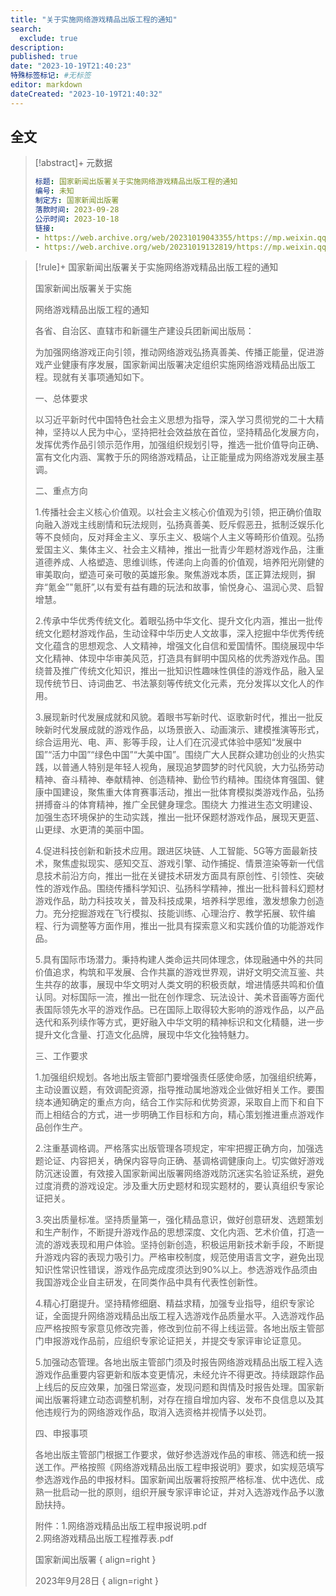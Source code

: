 ```yaml
---
title: "关于实施网络游戏精品出版工程的通知"
search:
  exclude: true
description:
published: true
date: "2023-10-19T21:40:23"
特殊标签标记: #无标签
editor: markdown
dateCreated: "2023-10-19T21:40:32"
---
```


## 全文

> [!abstract]+ 元数据
>
> ```yaml
> 标题: 国家新闻出版署关于实施网络游戏精品出版工程的通知
> 编号: 未知
> 制定方: 国家新闻出版署
> 落款时间: 2023-09-28
> 公示时间: 2023-10-18
> 链接:
> - https://web.archive.org/web/20231019043355/https://mp.weixin.qq.com/s/wSrXEC5Ujg76JzxorTU6PA
> - https://web.archive.org/web/20231019132819/https://mp.weixin.qq.com/s/vlIoJHMoBO-Wze4qrFthag
> ```

> [!rule]+ 国家新闻出版署关于实施网络游戏精品出版工程的通知
>
> 国家新闻出版署关于实施
>
> 网络游戏精品出版工程的通知
>
> 各省、自治区、直辖市和新疆生产建设兵团新闻出版局：
>
> 为加强网络游戏正向引领，推动网络游戏弘扬真善美、传播正能量，促进游戏产业健康有序发展，国家新闻出版署决定组织实施网络游戏精品出版工程。现就有关事项通知如下。
>
> 一、总体要求
>
> 以习近平新时代中国特色社会主义思想为指导，深入学习贯彻党的二十大精神，坚持以人民为中心，坚持把社会效益放在首位，坚持精品化发展方向，发挥优秀作品引领示范作用，加强组织规划引导，推选一批价值导向正确、富有文化内涵、寓教于乐的网络游戏精品，让正能量成为网络游戏发展主基调。
>
> 二、重点方向
>
> 1.传播社会主义核心价值观。以社会主义核心价值观为引领，把正确价值取向融入游戏主线剧情和玩法规则，弘扬真善美、贬斥假恶丑，抵制泛娱乐化等不良倾向，反对拜金主义、享乐主义、极端个人主义等畸形价值观。弘扬爱国主义、集体主义、社会主义精神，推出一批青少年题材游戏作品，注重道德养成、人格塑造、思维训练，传递向上向善的价值观，培养阳光刚健的审美取向，塑造可亲可敬的英雄形象。聚焦游戏本质，匡正算法规则，摒弃“氪金”"氪肝”,以有爱有益有趣的玩法和故事，愉悦身心、温润心灵、启智增慧。
>
> 2.传承中华优秀传统文化。着眼弘扬中华文化、提升文化内涵，推出一批传统文化题材游戏作品，生动诠释中华历史人文故事，深入挖掘中华优秀传统文化蕴含的思想观念、人文精神，增强文化自信和爱国情怀。围绕展现中华文化精神、体现中华审美风范，打造具有鲜明中国风格的优秀游戏作品。围绕普及推广传统文化知识，推出一批知识性趣味性俱佳的游戏作品，融入呈现传统节日、诗词曲艺、书法篆刻等传统文化元素，充分发挥以文化人的作用。
>
> 3.展现新时代发展成就和风貌。着眼书写新时代、讴歌新时代，推出一批反映新时代发展成就的游戏作品，以场景嵌入、动画演示、建模推演等形式，综合运用光、电、声、影等手段，让人们在沉浸式体验中感知“发展中国”“活力中国”“绿色中国”“大美中国”。围绕广大人民群众建功创业的火热实践，以普通人特别是年轻人视角，展现追梦圆梦的时代风貌，大力弘扬劳动精神、奋斗精神、奉献精神、创造精神、勤俭节约精神。围绕体育强国、健康中国建设，聚焦重大体育赛事活动，推出一批体育模拟类游戏作品，弘扬拼搏奋斗的体育精神，推广全民健身理念。围绕大 力推进生态文明建设、加强生态环境保护的生动实践，推出一批环保题材游戏作品，展现天更蓝、山更绿、水更清的美丽中国。
>
> 4.促进科技创新和新技术应用。跟进区块链、人工智能、5G等方面最新技术，聚焦虚拟现实、感知交互、游戏引擎、动作捕捉、情景渲染等新一代信息技术前沿方向，推出一批在关键技术研发方面具有原创性、引领性、突破性的游戏作品。围绕传播科学知识、弘扬科学精神，推出一批科普科幻题材游戏作品，助力科技攻关，普及科技成果，培养科学思维，激发想象力创造力。充分挖掘游戏在飞行模拟、技能训练、心理治疗、教学拓展、软件编程、行为调整等方面作用，推出一批具有探索意义和实践价值的功能游戏作品。
>
> 5.具有国际市场潜力。秉持构建人类命运共同体理念，体现融通中外的共同价值追求，构筑和平发展、合作共赢的游戏世界观，讲好文明交流互鉴、共生共存的故事，展现中华文明对人类文明的积极贡献，增进情感共鸣和价值认同。对标国际一流，推出一批在创作理念、玩法设计、美术音画等方面代表国际领先水平的游戏作品。已在国际上取得较大影响的游戏作品，以产品迭代和系列续作等方式，更好融入中华文明的精神标识和文化精髓，进一步提升文化含量、打造文化品牌，展现中华文化独特魅力。
>
> 三、工作要求
>
> 1.加强组织规划。各地出版主管部门要增强责任感使命感，加强组织统筹，主动设置议题，有效调配资源，指导推动属地游戏企业做好相关工作。要围绕本通知确定的重点方向，结合工作实际和优势资源，采取自上而下和自下而上相结合的方式，进一步明确工作目标和方向，精心策划推进重点游戏作品创作生产。
>
> 2.注重基调格调。严格落实出版管理各项规定，牢牢把握正确方向，加强选题论证、内容把关，确保内容导向正确、基调格调健康向上。切实做好游戏防沉迷设置，有效接入国家新闻出版署网络游戏防沉迷实名验证系统，避免过度消费的游戏设定。涉及重大历史题材和现实题材的，要认真组织专家论证把关。
>
> 3.突出质量标准。坚持质量第一，强化精品意识，做好创意研发、选题策划和生产制作，不断提升游戏作品的思想深度、文化内涵、艺术价值，打造一流的游戏表现和用户体验。坚持创新创造，积极运用新技术新手段，不断提升游戏内容的表现力吸引力。严格审校制度，规范使用语言文字，避免出现知识性常识性错误，游戏作品完成度须达到90%以上。参选游戏作品须由我国游戏企业自主研发，在同类作品中具有代表性创新性。
>
> 4.精心打磨提升。坚持精修细磨、精益求精，加强专业指导，组织专家论证，全面提升网络游戏精品出版工程入选游戏作品质量水平。入选游戏作品应严格按照专家意见修改完善，修改到位前不得上线运营。各地出版主管部门申报游戏作品前，应组织专家论证把关，并提交专家评审论证意见。
>
> 5.加强动态管理。各地出版主管部门须及时报告网络游戏精品出版工程入选游戏作品重要内容更新和版本变更情况，未经允许不得更改。持续跟踪作品上线后的反应效果，加强日常巡查，发现问题和舆情及时报告处理。国家新闻出版署将建立动态调整机制，对存在擅自增加内容、发布不良信息以及其他违规行为的网络游戏作品，取消入选资格并视情予以处罚。
>
> 四、申报事项
>
> 各地出版主管部门根据工作要求，做好参选游戏作品的审核、筛选和统一报送工作。严格按照《网络游戏精品出版工程申报说明》要求，如实规范填写参选游戏作品的申报材料。国家新闻出版署将按照严格标准、优中选优、成熟一批启动一批的原则，组织开展专家评审论证，并对入选游戏作品予以激励扶持。
>
> 附件：1.网络游戏精品出版工程申报说明.pdf\
> 2.网络游戏精品出版工程推荐表.pdf
>
> 国家新闻出版署
> { align=right }
>
> 2023年9月28日
> { align=right }
